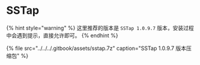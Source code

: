 # SSTap

{% hint style="warning" %}
这里推荐的版本是 `SSTap 1.0.9.7`  版本，安装过程中会遇到提示，直接允许即可。
{% endhint %}

{% file src="../../../.gitbook/assets/sstap.7z" caption="SSTap 1.0.9.7 版本压缩包" %}

